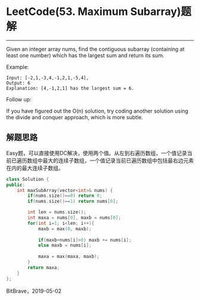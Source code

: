 # LeetCode(53. Maximum Subarray)题解
------
Given an integer array nums, find the contiguous subarray (containing at least one number) which has the largest sum and return its sum.

Example:

    Input: [-2,1,-3,4,-1,2,1,-5,4],
    Output: 6
    Explanation: [4,-1,2,1] has the largest sum = 6.
Follow up:

If you have figured out the O(n) solution, try coding another solution using the divide and conquer approach, which is more subtle.

## 解题思路

Easy题，可以直接使用DC解决，使用两个值。从左到右遍历数组，一个值记录当前已遍历数组中最大的连续子数组，一个值记录当前已遍历数组中包括最右边元素在内的最大连续子数组。

```c++
class Solution {
public:
    int maxSubArray(vector<int>& nums) {
        if(nums.size()==0) return 0;
        if(nums.size()==1) return nums[0];

        int len = nums.size();
        int maxa = nums[0], maxb = nums[0];
        for(int i=1; i<len; i++){
            maxb = max(0, maxb);
            
            if(maxb+nums[i]>0) maxb += nums[i];
            else maxb = nums[i];
            
            maxa = max(maxa, maxb);
        }
        return maxa;
    }
};
```

BitBrave，2019-05-02